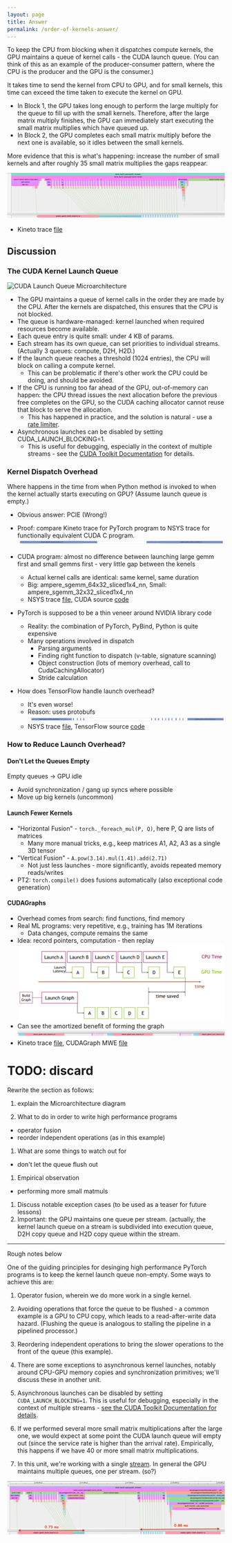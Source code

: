 ```yaml
---
layout: page
title: Answer
permalink: /order-of-kernels-answer/
---
```


To keep the CPU from blocking when it dispatches compute kernels, the GPU maintains a queue of kernel calls - the CUDA launch queue. (You can think of this as an example of the producer-consumer pattern, where the CPU is the producer and the GPU is the consumer.)

It takes time to send the kernel from CPU to GPU, and for small kernels, this time can exceed the time taken to execute the kernel on GPU. 

- In Block 1, the GPU takes long enough to perform the large multiply for the queue to fill up with the small kernels. Therefore, after the large matrix multiply finishes, the GPU can immediately start executing the small matrix multiplies which have queued up.
- In Block 2, the GPU completes each small matrix multiply before the next one is available, so it idles between the small kernels.

More evidence that this is what's happening: increase the number of small kernels and after roughly 35 small matrix multiplies the gaps reappear.

![More Small Kernels - Separation Starts](/launch_queue/files/more_small_kernels.jpg?raw=true "More Small Kernels")

  - Kineto trace [file](/launch_queue/files/more_small_kernels.json "More Small Kernels Trace File")

## Discussion

### The CUDA Kernel Launch Queue 

![CUDA Launch Queue Microarchitecture](/launch_queue/files/cuda_launch_queue_uarch.jpg?raw=true "CUDA
Launch Queue Microarchitecture")

  - The GPU maintains a queue of kernel calls in the order they are made 
    by the CPU. After the kernels are dispatched, this ensures that the CPU is not blocked.
  - The queue is hardware-managed: kernel launched when required resources become available.
  - Each queue entry is quite small: under 4 KB of params. 
  - Each stream has its own queue, can set priorities to individual streams. (Actually 3 queues: compute, D2H, H2D.)
  - If the launch queue reaches a threshold (1024 entries), the CPU will block on
    calling a compute kernel. 
    - This can be problematic if there's other work the CPU could be doing,
    and should be avoided.
  - If the CPU is running too far ahead of the GPU, out-of-memory can happen: the CPU thread issues 
    the next allocation before the previous free completes on the GPU, so the CUDA caching 
    allocator cannot reuse that block to serve the allocation. 
    - This has happened in practice, and the solution is natural - use a [rate limiter](https://pytorch.s3.amazonaws.com/posters/ptc2022/E03.pdf).
  - Asynchronous launches can be disabled by setting CUDA\_LAUNCH\_BLOCKING=1. 
    - This is useful for debugging, especially in the context of multiple 
   streams - see the [CUDA Toolkit Documentation](https://docs.nvidia.com/cuda/cuda-c-programming-guide/index.html#concurrent-execution-host-device) 
   for details. 

### Kernel Dispatch Overhead

Where happens in the time from when Python method is invoked to when the kernel actually starts executing on GPU? (Assume launch queue is empty.)

 - Obvious answer: PCIE (Wrong!)
 - Proof: compare Kineto trace for PyTorch program to NSYS trace for functionally equivalent CUDA C program.
![Native CUDA Launch Overhead](/launch_queue/files/native_cuda.jpg?raw=true "Native Cuda Launch Overhead")
 - CUDA program: almost no difference between launching large gemm first and small gemms first - very little gap between the kenels
   - Actual kernel calls are identical: same kernel, same duration
   - Big: ampere\_sgemm\_64x32\_sliced1x4\_nn, Small: ampere\_sgemm\_32x32\_sliced1x4\_nn
   - NSYS trace [file](/launch_queue/files/launchqueue.qdrep), CUDA source [code](/launch_queue/files/launchqueue.cpp)

 - PyTorch is supposed to be a thin veneer around NVIDIA library code
   - Reality: the combination of PyTorch, PyBind, Python is quite expensive
   - Many operations involved in dispatch
     - Parsing arguments
     - Finding right function to dispatch (v-table, signature scanning)
     - Object construction (lots of memory overhead, call to CudaCachingAllocator)
     - Stride calculation
 - How does TensorFlow handle launch overhead?
   - It's even worse!
   - Reason: uses protobufs
![TensorFlow Launch Overhead](/launch_queue/files/tensorflow.jpg?raw=true "TensorFlow Launch Overhead")
   - NSYS trace [file](/launch_queue/files/tf_profile.qdrep), TensorFlow source [code](/launch_queue/files/tf_launch_queue.py)

### How to Reduce Launch Overhead?

#### Don't Let the Queues Empty

Empty queues -> GPU idle
- Avoid synchronization / gang up syncs where possible
- Move up big kernels (uncommon)

#### Launch Fewer Kernels

- "Horizontal Fusion" - `torch._foreach_mul(P, Q)`, here P, Q are lists of matrices 
  - Many more manual tricks, e.g., keep matrices A1, A2, A3 as a single 3D tensor
- "Vertical Fusion" - `A.pow(3.14).mul(1.41).add(2.71)`
   - Not just less launches - more significantly, avoids repeated memory reads/writes
- PT2: `torch.compile()` does fusions automatically (also exceptional code generation)

#### CUDAGraphs

- Overhead comes from search: find functions, find memory
- Real ML programs: very repetitive, e.g., training has 1M iterations
  - Data changes, compute remains the same
- Idea: record pointers, computation - then replay
![CUDAGraph Idea](/launch_queue/files/cudagraph_blogpost.jpg?raw=true "CUDAGraph")
- Can see the amortized benefit of forming the graph 
![CUDAGraph Applied to MWE](/launch_queue/files/cudagraph_mwe.jpg?raw=true "CUDAGraph")
- Kineto trace [file](/launch_queue/files/cudagraph_mwe.json), CUDAGraph MWE [file](/launch_queue/files/cudagraph_mwe.py)

# TODO: discard

Rewrite the section as follows:
1. explain the Microarchitecture diagram

1. What to do in order to write high performance programs
  - operator fusion
  - reorder independent operations (as in this example)
1. What are some things to watch out for
  - don't let the queue flush out
1. Empirical observation
  - performing more small matmuls

1. Discuss notable exception cases (to be used as a teaser for future lessons)
1. Important: the GPU maintains one queue per stream. (actually, the kernel launch queue on a stream
  is subdivided into execution queue, D2H copy queue and H2D copy queue within the stream.


---
Rough notes below



One of the guiding principles for desinging high performance PyTorch programs is to keep the
kernel launch queue non-empty. Some ways to achieve this are:

1. Operator fusion, wherein we do more work in a single kernel.
1. Avoiding operations that force the queue to be flushed - a common example is a GPU to CPU copy,
   which leads to a read-after-write data hazard. (Flushing the queue is analogous to stalling the
   pipeline in a pipelined processor.)
1. Reordering independent operations to bring the slower operations to the front of the queue (this
    example).

1. There are some exceptions to asynchronous kernel launches, notably around CPU-GPU memory copies
  and synchronization primitives; we'll discuss these in another unit.

1. Asynchronous launches can be disabled by setting `CUDA_LAUNCH_BLOCKING=1`. This is useful for
   debugging, especially in the context of multiple streams - [see the CUDA Toolkit Documentation
   for details](https://docs.nvidia.com/cuda/cuda-c-programming-guide/index.html#concurrent-execution-host-device).


1. If we performed several more small matrix multiplications after the large one, we would expect at
   some point the CUDA launch queue will empty out (since the service rate is higher than the
   arrival rate). Empirically, this happens if we have 40 or more small matrix multiplications.

1. In this unit, we're working with a single
   [stream](https://docs.nvidia.com/cuda/cuda-c-programming-guide/index.html#streams). In general
   the GPU maintains multiple queues, one per stream. (so?)

<!--- from https://slideplayer.com/slide/8211225/ -->
<!--- see also http://xzt102.github.io/publications/2018_GPGPU_Sooraj.pdf -->
<!--

- NVIDIA offers a timeline viewer called NSIGHT that's analogous to Kineto, though less tightly coupled to PyTorch. Here's an NSIGHT trace that provides ground truth for the program we studied - it shows Kineto has high fidelity.
![NSIGHT Trace for Kernel Launch](nsight-launch-queue.jpg?raw=true "NSIGHT Trace for Kernel Launch")


- TODO: from Yueming, add NSIGHT traces, understand what is happening there (sending multiple kernels in one shot?)
- TODO: cudnn optimization enable, see if that leads to pytorch matching CUDA code
- TODO: summarize jason/kimish insights into launch overhead
- TODO: see if we can trace PCIE to see how much that contributes and if CUDA graph/CUDA code do group transactions
- TODO: explain need for Kineto and CUPTI - profiler is not enough
-->


![CUDA Launch Queue Trace](/launch_queue/cuda_launch_queue.jpg?raw=true "CUDA Launch Queue Trace")

